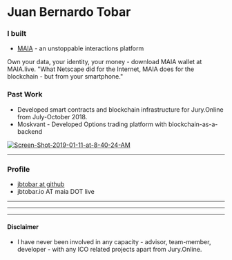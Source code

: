 <html>
<head>
<!-- Primary Meta Tags -->
<title>Juan Bernardo Tobar - Founder / Architect / CEO at MAIA.live</title>
<meta name="title" content="Juan Bernardo Tobar - Founder / Architect / CEO at MAIA.live">
<meta name="description" content="Own your data, your identity, your money - download MAIA wallet.  - What Netscape did for the Internet, MAIA does for the blockchain - but from your smartphone.">

<!-- Open Graph / Facebook -->
<meta property="og:type" content="website">
<meta property="og:url" content="http://juanbernardotobar.me/">
<meta property="og:title" content="Juan Bernardo Tobar - Founder / Architect / CEO at MAIA.live">
<meta property="og:description" content="Own your data, your identity, your money - download MAIA wallet.  - What Netscape did for the Internet, MAIA does for the blockchain - but from your smartphone.">
<meta property="og:image" content="">

<!-- Twitter -->
<meta property="twitter:card" content="summary_large_image">
<meta property="twitter:url" content="http://juanbernardotobar.me/">
<meta property="twitter:title" content="Juan Bernardo Tobar - Founder / Architect / CEO at MAIA.live">
<meta property="twitter:description" content="Own your data, your identity, your money - download MAIA wallet.  - What Netscape did for the Internet, MAIA does for the blockchain - but from your smartphone.">
<meta property="twitter:image" content="">
</head>
</html>


# Juan Bernardo Tobar

### I built



* [MAIA](https://maia.live) - an unstoppable interactions platform

Own your data, your identity, your money - download MAIA wallet at MAIA.live. "What Netscape did for the Internet, MAIA does for the blockchain - but from your smartphone."


### Past Work

* Developed smart contracts and blockchain infrastructure for Jury.Online from July-October 2018.
* Moskvant - Developed Options trading platform with blockchain-as-a-backend

<a href="https://ibb.co/0yvvs7w"><img src="https://i.ibb.co/QvttDg5/Screen-Shot-2019-01-11-at-8-40-24-AM.png" alt="Screen-Shot-2019-01-11-at-8-40-24-AM" border="0"></a>

---

### Profile

* [jbtobar at github](https://github.com/jbtobar)
* jbtobar.io AT maia DOT live

---

---

---



#### Disclaimer

* I have never been involved in any capacity - advisor, team-member, developer - with any ICO related projects apart from Jury.Online.
